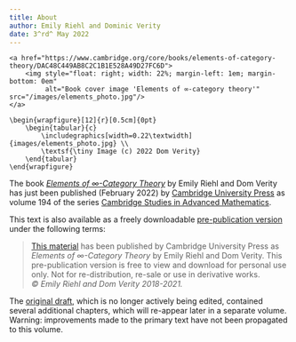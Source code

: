 ```yaml
---
title: About
author: Emily Riehl and Dominic Verity
date: 3^rd^ May 2022
---
```


```{=html}
<a href="https://www.cambridge.org/core/books/elements-of-category-theory/DAC48C449AB8C2C1B1E528A49D27FC6D">
    <img style="float: right; width: 22%; margin-left: 1em; margin-bottom: 0em"
         alt="Book cover image 'Elements of ∞-category theory'" src="/images/elements_photo.jpg"/>
</a>
```

```{=latex}
\begin{wrapfigure}[12]{r}[0.5cm]{0pt}
    \begin{tabular}{c}
        \includegraphics[width=0.22\textwidth]{images/elements_photo.jpg} \\
        \textsf{\tiny Image (c) 2022 Dom Verity}
    \end{tabular}
\end{wrapfigure}
```

The book [*Elements of ∞-Category Theory*](https://www.cambridge.org/core/books/elements-of-category-theory/DAC48C449AB8C2C1B1E528A49D27FC6D) by Emily Riehl and Dom Verity has just been published (February 2022) by [Cambridge University Press](https://www.cambridge.org) as volume 194 of the series [Cambridge Studies in Advanced Mathematics](https://www.cambridge.org/core/series/cambridge-studies-in-advanced-mathematics/0A5F361E5A5E9D3EFE58F53613C0D307). 

<!--more-->

This text is also available as a freely downloadable [pre-publication version](/elements.pdf) under the following terms:

> [This material](/elements.pdf) has been published by Cambridge University Press as *Elements of ∞-Category Theory* by Emily Riehl and Dom Verity. This pre-publication version is free to view and download for personal use only. Not for re-distribution, re-sale or use in derivative works.\
> *© Emily Riehl and Dom Verity 2018-2021.*

The [original draft](/more-elements.pdf), which is no longer actively being edited, contained several additional chapters, which will re-appear later in a separate volume. Warning: improvements made to the primary text have not been propagated to this volume.


